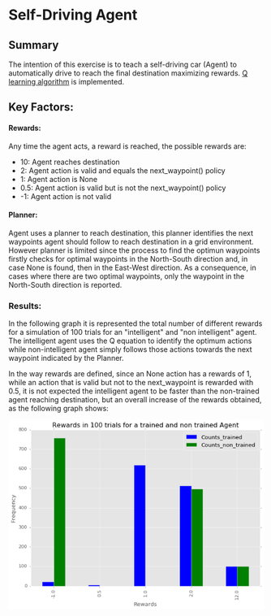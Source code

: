 # Self-Driving Agent

## Summary
The intention of this exercise is to teach a self-driving car (Agent) to automatically drive to reach the final destination maximizing rewards. [Q learning algorithm](http://www.cse.unsw.edu.au/~cs9417ml/RL1/algorithms.html) is implemented.

## Key Factors:
#### Rewards:
Any time the agent acts, a reward is reached, the possible rewards are:
 - 10:  Agent reaches destination
 - 2:   Agent action is valid and equals the next_waypoint() policy
 - 1:   Agent action is None
 - 0.5: Agent action is valid but is not the next_waypoint() policy
 - -1:  Agent action is not valid

#### Planner:
Agent uses a planner to reach destination, this planner identifies the next waypoints agent should follow to reach destination in a grid environment. However planner is limited since the process to find the optimun waypoints firstly checks for optimal waypoints in the North-South direction and, in case None is found, then in the East-West direction. As a consequence, in cases where there are two optimal waypoints, only the waypoint in the North-South direction is reported.

### Results:
In the following graph it is represented the total number of different rewards for a simulation of 100 trials for an "intelligent" and "non intelligent" agent. The intelligent agent uses the Q equation to identify the optimum actions while non-intelligent agent simply follows those actions towards the next waypoint indicated by the Planner.

In the way rewards are defined, since an None action has a rewards of 1, while an action that is valid but not to the next_waypoint is rewarded with 0.5, it is not expected the intelligent agent to be faster than the non-trained agent reaching destination, but an overall increase of the rewards obtained, as the following graph shows:

![Rewards](rewards.png?raw=true)